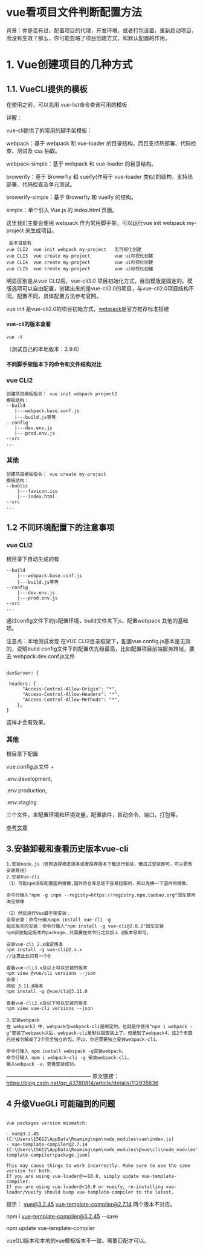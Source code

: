 # vue看项目文件判断配置方法

背景：你是否有过，配置项目的代理，开发环境，或者打包设置，重新启动项目，而没有生效？那么，你可能忽略了项目创建方式，和默认配置的作用。

# 1. Vue创建项目的几种方式

## 1.1. VueCLI提供的模板

在使用之前，可以先用 vue-list命令查询可用的模板

详解：

vue-cli提供了的常用的脚手架模板：

webpack：基于 webpack 和 vue-loader 的目录结构，而且支持热部署、代码检查、测试及 css 抽取。

webpack-simple：基于 webpack 和 vue-loader 的目录结构。

browerify：基于 Browerfiy 和 vueify(作用于 vue-loader 类似)的结构，支持热部署、代码检查及单元测试。

browerify-simple：基于 Browerfiy 和 vueify 的结构。

simple：单个引入 Vue.js 的 index.html 页面。

这里我们主要会使用 webpack 作为常用脚手架，可以运行vue init webpack my-project 来生成项目。





```
 版本目前有
vue CLI2  vue init webpack my-project   无可视化创建
vue CLI3  vue create my-project         vue ui可视化创建
vue CLI4  vue create my-project         vue ui可视化创建
vue CLI5  vue create my-project         vue ui可视化创建
```

明显区别是从vue CLI2后，vue-cli3.0 项目初始化方式，目前模版是固定的。模版选项可以自由配置，创建出来的是vue-cli3.0的项目，与vue-cli2.0项目结构不同，配置不同，具体配置方法参考官网。

vue init 是vue-cli2.0的项目初始方式，[webpack](https://so.csdn.net/so/search?q=webpack&spm=1001.2101.3001.7020)是官方推荐标准搭建

#### vue-cli的版本查看

```
vue -V
```

（测试自己的本地版本：2.9.6）



#### 不同脚手架版本下的命令和文件结构对比

### vue CLI2 

 ```
创建项目模板指令： vue init webpack project2
模板结构：
--build
    |---webpack.base.conf.js
    |---build.js等等
--config   
    |---dev.env.js
    |---prod.env.js
--src
...
 ```

### 其他                     

```
创建项目模板指令： vue create my-project
模板结构：
--bublic
    |---favicon.ico
    |---index.html
--src
...
```

## 1.2 不同环境配置下的注意事项

### vue CLI2 

根目录下自动生成的有

```
--build
    |---webpack.base.conf.js
    |---build.js等等
--config   
    |---dev.env.js
    |---prod.env.js
--src
...
```

通过config文件下的js配置环境，build文件夹下js，配置webpack 其他的基础项。

注意点：本地测试发现 在VUE CLI2目录框架下，配置vue.config.js基本是无效的，说明build config文件下的配置优先级最高，比如配置项目前端服务跨域，要去   webpack.dev.conf.js文件

```

devServer: {

 headers: {
      "Access-Control-Allow-Origin": "*",
      "Access-Control-Allow-Headers": "*",
      "Access-Control-Allow-Methods": "*",
    },
}

```

这样才会有效果。

### 其他  

根目录下配置

vue.config.js文件 + 

.env.development, 

.env.production,

 .env.staging    

三个文件，来配置环境和环境变量，配置插件，启动命令，端口，打包等。

[参考文章](https://blog.csdn.net/baidu_30891377/article/details/106668574)

## 3.安装卸载和查看历史版本vue-cli

```
1.安装node.js（官网选择稳定版本或者推荐版本下载进行安装，傻瓜式安装即可，可以更改安装路径）
2.安装Vue-cli
（1）可能npm没有配置国内镜像,国外的仓库总是不容易拉取的，所以先换一下国内的镜像。

命令行输入"npm -g cnpm --registy=https://registry.npm.taobao.org"回车使用淘宝镜像

（2）然后进行Vue脚手架安装：
全局安装：命令行输入npm install vue-cli -g
指定版本的安装：命令行输入"npm install -g vue-cli@2.8.2"回车安装
npm安装指定版本的package，只需要在命令行之后加上 @版本号即可。

安装vue-cli 2.x指定版本
npm install -g vue-cli@2.x.x
//注意此处只有一个@

查看vue-cli3.x及以上可以安装的版本
npm view @vue/cli versions --json
安装：
例如 3.11.0版本
npm install -g @vue/cli@3.11.0

查看vue-cli2.x及以下可以安装的版本
npm view vue-cli versions --json

3.安装webpack
在 webpack3 中，webpack与webpack-cli是绑定的。也就是你使用"npm i webpack -g"安装了webpack以后，webpack-cli是默认就安装上了。但是到了webpack4，这2个东西已经被分解成了2个完全独立的包，所以，你还需要独立安装webpack-cli。

命令行输入 npm install webspack -g安装webpack。
命令行输入 npm i webpack-cli -g 安装webpack-cli。
输入webpack -v，查看安装成功。
```



————————————————
原文链接：https://blog.csdn.net/qq_43780814/article/details/112935636



## 4 升级VueGLi 可能碰到的问题

```

Vue packages version mismatch:

- vue@3.2.45 (C:\Users\15612\AppData\Roaming\npm\node_modules\vue\index.js)
- vue-template-compiler@2.7.14 (C:\Users\15612\AppData\Roaming\npm\node_modules\@vue\cli\node_modules\vue-template-compiler\package.json)

This may cause things to work incorrectly. Make sure to use the same version for both.
If you are using vue-loader@>=10.0, simply update vue-template-compiler.
If you are using vue-loader@<10.0 or vueify, re-installing vue-loader/vueify should bump vue-template-compiler to the latest.
```

提示： vue@3.2.45   vue-template-compiler@2.7.14 两个版本不对应。

npm i vue-template-compiler@3.2.45 --save

npm update vue-template-compiler



vueGLI版本和本地的vue模板版本不一致。需要匹配才可以。